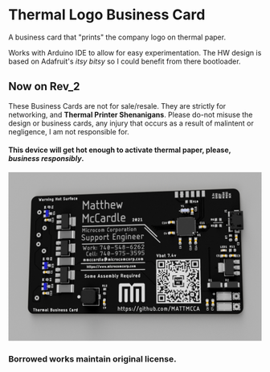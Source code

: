 # Thermal Logo Business Card
A business card that "prints" the company logo on thermal paper.

Works with Arduino IDE to allow for easy experimentation. The HW design is based on Adafruit's *itsy bitsy* so I could benefit from there bootloader.

## Now on Rev_2

These Business Cards are not for sale/resale. They are strictly for networking, and **Thermal Printer Shenanigans**. Please do-not misuse the design or business cards, any injury that occurs as a result of malintent or negligence, I am not responsible for. 

#### This device will get hot enough to activate thermal paper, please, *business responsibly*. 


![img](https://github.com/MATTMCCA/Thermal-Logo/blob/main/B-card_rev2/img/rev_002_v8.png?raw=true)



### Borrowed works maintain original license.